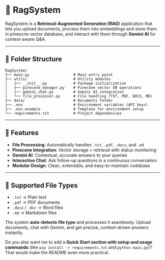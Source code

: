 # 📖 RagSystem

RagSystem is a **Retrieval-Augmented Generation (RAG)** application that lets you upload documents, process them into embeddings and store them in pineocne vector database, and interact with them through **Gemini AI** for context-aware Q\&A.

---

## 📂 Folder Structure

```
RagSystem/
├── main.py                    # Main entry point
├── utils/                     # Utility modules
│   ├── __init__.py            # Package initialization
│   ├── pinecone_manager.py    # Pinecone vector DB operations
│   ├── gemini_chat.py         # Gemini AI integration
│   └── file_processor.py      # File handling (TXT, PDF, DOCX, MD)
├── data/                      # Documents folder
├── .env                       # Environment variables (API keys)
├── .env.example               # Template for environment setup
└── requirements.txt           # Project dependencies
```

---

## 🚀 Features

* **File Processing**: Automatically handles `.txt`, `.pdf`, `.docx`, and `.md`
* **Pinecone Integration**: Vector storage + retrieval with status monitoring
* **Gemini AI**: Contextual, accurate answers to your queries
* **Interactive Chat**: Ask follow-up questions in a continuous conversation
* **Modular Design**: Clean, extensible, and easy-to-maintain codebase

---

## 🔧 Supported File Types

* `.txt` → Plain text
* `.pdf` → PDF documents
* `.docx` / `.doc` → Word files
* `.md` → Markdown files

The system **auto-detects file type** and processes it seamlessly. Upload documents, chat with Gemini, and get precise, context-driven answers instantly.

Do you also want me to add a **Quick Start section with setup and usage commands** (like `pip install -r requirements.txt` and `python main.py`)? That would make the README even more practical.
